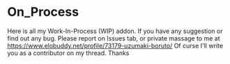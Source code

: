 # On_Process
Here is all my Work-In-Process (WIP) addon. If you have any suggestion or find out any bug. Please report on Issues tab, or private massage to me at https://www.elobuddy.net/profile/73179-uzumaki-boruto/
Of curse I'll write you as a contributor on my thread. Thanks
